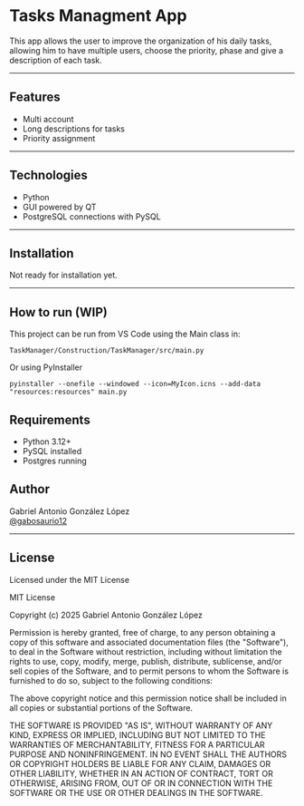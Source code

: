 # Tasks Managment App

This app allows the user to improve the organization of his daily tasks, allowing him to have multiple users, choose the priority, phase and give a description of each task.

---

## Features

- Multi account
- Long descriptions for tasks
- Priority assignment

---

## Technologies

- Python
- GUI powered by QT
- PostgreSQL connections with PySQL

---

## Installation

Not ready for installation yet.

---

## How to run (WIP)

This project can be run from VS Code using the Main class in:

```
TaskManager/Construction/TaskManager/src/main.py
```

Or using PyInstaller

```
pyinstaller --onefile --windowed --icon=MyIcon.icns --add-data "resources:resources" main.py
```

## Requirements
- Python 3.12+
- PySQL installed
- Postgres running

## Author

Gabriel Antonio González López  
[@gabosaurio12](https://github.com/gabosaurio12)

---

## License

Licensed under the MIT License

MIT License

Copyright (c) 2025 Gabriel Antonio González López

Permission is hereby granted, free of charge, to any person obtaining a copy
of this software and associated documentation files (the "Software"), to deal
in the Software without restriction, including without limitation the rights
to use, copy, modify, merge, publish, distribute, sublicense, and/or sell
copies of the Software, and to permit persons to whom the Software is
furnished to do so, subject to the following conditions:

The above copyright notice and this permission notice shall be included in all
copies or substantial portions of the Software.

THE SOFTWARE IS PROVIDED "AS IS", WITHOUT WARRANTY OF ANY KIND, EXPRESS OR
IMPLIED, INCLUDING BUT NOT LIMITED TO THE WARRANTIES OF MERCHANTABILITY,
FITNESS FOR A PARTICULAR PURPOSE AND NONINFRINGEMENT. IN NO EVENT SHALL THE
AUTHORS OR COPYRIGHT HOLDERS BE LIABLE FOR ANY CLAIM, DAMAGES OR OTHER
LIABILITY, WHETHER IN AN ACTION OF CONTRACT, TORT OR OTHERWISE, ARISING FROM,
OUT OF OR IN CONNECTION WITH THE SOFTWARE OR THE USE OR OTHER DEALINGS IN THE
SOFTWARE.
